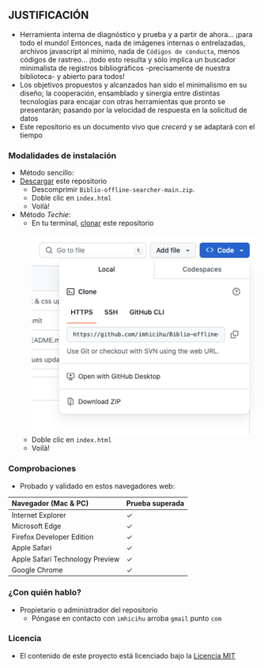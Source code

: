 ## JUSTIFICACIÓN

* Herramienta interna de diagnóstico y prueba y a partir de ahora... ¡para todo el mundo! Entonces, nada de imágenes internas o entrelazadas, archivos javascript al mínimo, nada de `Códigos de conducta`, menos códigos de rastreo... ¡todo esto resulta y sólo implica un buscador minimalista de registros bibliográficos -precisamente de nuestra biblioteca- y abierto para todos!
* Los objetivos propuestos y alcanzados han sido el minimalismo en su diseño; la cooperación, ensamblado y sinergia entre distintas tecnologías para encajar con otras herramientas que pronto se presentarán; pasando por la velocidad de respuesta en la solicitud de datos
* Este repositorio es un documento vivo que _crecerá_ y se adaptará con el tiempo

### Modalidades de instalación
* Método sencillo:
* [Descargar](https://codeload.github.com/imhicihu/Biblio-offline-searcher/zip/refs/heads/main) este repositorio
	* Descomprimir `Biblio-offline-searcher-main.zip`.
	* Doble clic en `index.html`
	* Voilà!
* Método _Techie_:
	* En tu terminal, [clonar](https://github.com/imhicihu/Biblio-offline-searcher.git) este repositorio
	<BR></BR>
	![graphics.png](dist/images/clone.png)
	* Doble clic en `index.html`
	* Voilà!
### Comprobaciones
* Probado y validado en estos navegadores web:

| Navegador (Mac & PC) | Prueba superada
|:--|:--|
| Internet Explorer | ✓ |
| Microsoft Edge | ✓ |
| Firefox Developer Edition | ✓ |
| Apple Safari| ✓ |
| Apple Safari Technology Preview| ✓ |
| Google Chrome| ✓ |
   
### ¿Con quién hablo?
* Propietario o administrador del repositorio
    - Póngase en contacto con `imhicihu` arroba `gmail` punto `com`
      
### Licencia
* El contenido de este proyecto está licenciado bajo la [Licencia MIT](LICENSE)